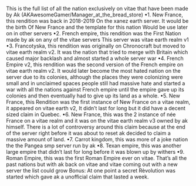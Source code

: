 This is the full list of all the nation exclusively on vitae that have been made by Ak (AKAwesomeGamer/Manager_at_the_bread_store)
•1. New France, this rendition was back in 2018-2019 On the xanez earth server. It would be the birth Of New France and the template for this nation Would be use later on in other servers
•2. French empire, this rendition was the First 
Nation made by ak on any of the vitae servers
This server was vitae earth realm v1
•3. Francotyska, this rendition was originally on Chronocraft but moved to vitae earth realm v2. It was the nation that tried to merge with Britain which caused major backlash and almost started a whole server war
•4. French Empire v2, this rendition was the second version of the French empire on vitae earth realm v2. It would later become the most hated nation on the server due to its colonies, although the places they were colonizing were small and in unclaimed spaces people still had massive hate and started a war with all the nations against French empire until the empire gave up its colonies and then eventually had to give up its land as a whole.
•5. New France, this Rendition was the first instance of New France on a vitae realm, it appeared on vitae earth v2,
It didn’t last for long but it did have a decent sized claim in Quebec.
•6. New France, this was the 2 instance of née France on a vitae realm and it was on the vitae earth realm v3 owned by ak himself. There is a lot of controversy around this claim because at the end of the server right before it was about to reset ak decided to claim a massive amount of land.
•7. Carrot kingdom, this was more of a joke nation the the Pangea smp server run by ak
•8. Texan empire, this was another large empire that didn’t last for long before it was blown up by withers
•9. Roman Empire, this was the first Roman Empire ever on vitae.
That’s all the past nations but with ak back on vitae and vitae coming out with a new server the list could grow
Bonus: At one point a secret Rèvolution was started which gave ak a unofficial claim that lasted a week.
